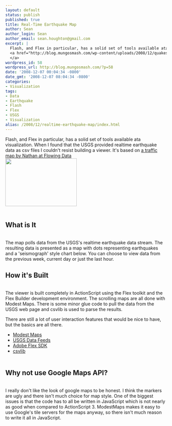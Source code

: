 ```yaml
---
layout: default
status: publish
published: true
title: Real-Time Earthquake Map
author: Sean
author_login: Sean
author_email: sean.houghton@gmail.com
excerpt: |
  Flash, and Flex in particular, has a solid set of tools available ata visualization.  When I found that the USGS provided realtime earthquake data as csv files I couldn't resist building a viewer.  It's based on <a href="http://flowingdata.com/2008/09/03/how-to-create-a-real-time-web-traffic-map-for-your-site/">a traffic map by Nathan at Flowing Data</a>
  <a href="http://blog.mungosmash.com/wp-content/uploads/2008/12/quakes.swf"><img class="size-full wp-image-64" title="Quakes" src="http://blog.mungosmash.com/wp-content/uploads/2008/12/quakes.png" alt="" width="223" height="149" />
  </a>
wordpress_id: 58
wordpress_url: http://blog.mungosmash.com/?p=58
date: '2008-12-07 00:04:34 -0800'
date_gmt: '2008-12-07 08:04:34 -0800'
categories:
- Visualization
tags:
- Data
- Earthquake
- Flash
- Flex
- USGS
- Visualization
alias: /2008/12/realtime-earthquake-map/index.html
---
```

Flash, and Flex in particular, has a solid set of tools available ata visualization.  When I found that the USGS provided realtime earthquake data as csv files I couldn't resist building a viewer.  It's based on <a href="http://flowingdata.com/2008/09/03/how-to-create-a-real-time-web-traffic-map-for-your-site/">a traffic map by Nathan at Flowing Data</a><br />
<a href="http://blog.mungosmash.com/wp-content/uploads/2008/12/quakes.swf"><img class="size-full wp-image-64" title="Quakes" src="http://blog.mungosmash.com/wp-content/uploads/2008/12/quakes.png" alt="" width="223" height="149" /><br />
</a><br />
<a id="more"></a><a id="more-58"></a>

<h2>What is It</h2><br />
The map polls data from the USGS's realtime earthquake data stream. The resulting data is presented as a map with dots representing earthquakes and a 'seismograph' style chart below.  You can choose to view data from the previous week, current day or just the last hour.

<h2>How it's Built</h2><br />
The viewer is built completely in ActionScript using the Flex toolkit and the Flex Builder development environment.  The scrolling maps are all done with Modest Maps.  There is some minor glue code to pull the data from the USGS web page and csvlib is used to parse the results.

There are still a lot of user interaction features that would be nice to have, but the basics are all there.

<ul>
<li><a href="http://modestmaps.com/">Modest Maps</a></li>
<li><a href="http://earthquake.usgs.gov/eqcenter/catalogs/">USGS Data Feeds</a></li>
<li><a href="http://www.adobe.com/products/flex/">Adobe Flex SDK</a></li>
<li><a href="http://code.google.com/p/csvlib/">csvlib</a></li><br />
</ul>

<h2>Why not use Google Maps API?</h2><br />
I really don't like the look of google maps to be honest.  I think the markers are ugly and there isn't much choice for map style.  One of the biggest issues is that the code has to all be written in JavaScript which is not nearly as good when compared to ActionScript 3.  ModestMaps makes it easy to use Google's tile servers for the maps anyway, so there isn't much reason to write it all in JavaScript.

